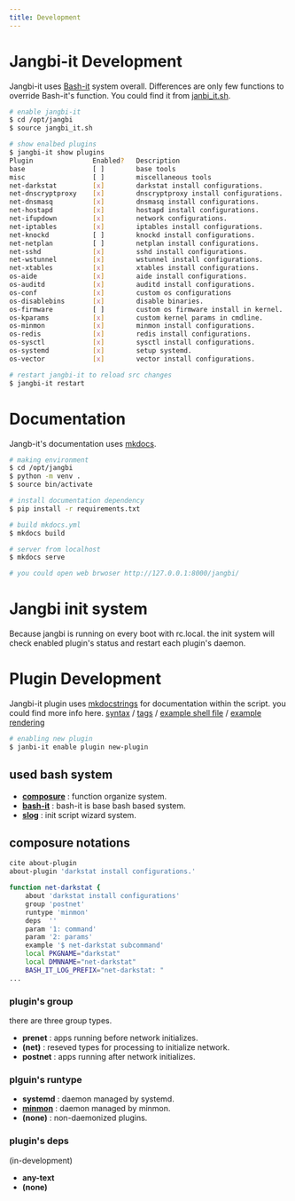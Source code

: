 ```yaml
---
title: Development
---
```


# Jangbi-it Development

Jangbi-it uses [Bash-it](https://bash-it.readthedocs.io/en/latest/development/) system overall. Differences are only few functions to override Bash-it's function.
You could find it from [janbi_it.sh](https://github.com/dure-one/jangbi/blob/main/jangbi_it.sh).

```bash
# enable jangbi-it
$ cd /opt/jangbi
$ source jangbi_it.sh

# show enalbed plugins
$ jangbi-it show plugins
Plugin               Enabled?   Description
base                 [ ]        base tools
misc                 [ ]        miscellaneous tools
net-darkstat         [x]        darkstat install configurations.
net-dnscryptproxy    [x]        dnscryptproxy install configurations.
net-dnsmasq          [x]        dnsmasq install configurations.
net-hostapd          [x]        hostapd install configurations.
net-ifupdown         [x]        network configurations.
net-iptables         [x]        iptables install configurations.
net-knockd           [ ]        knockd install configurations.
net-netplan          [ ]        netplan install configurations.
net-sshd             [x]        sshd install configurations.
net-wstunnel         [x]        wstunnel install configurations.
net-xtables          [x]        xtables install configurations.
os-aide              [x]        aide install configurations.
os-auditd            [x]        auditd install configurations.
os-conf              [x]        custom os configurations
os-disablebins       [x]        disable binaries.
os-firmware          [ ]        custom os firmware install in kernel.
os-kparams           [x]        custom kernel params in cmdline.
os-minmon            [x]        minmon install configurations.
os-redis             [x]        redis install configurations.
os-sysctl            [x]        sysctl install configurations.
os-systemd           [x]        setup systemd.
os-vector            [x]        vector install configurations.

# restart jangbi-it to reload src changes
$ jangbi-it restart
```

# Documentation

Jangb-it's documentation uses [mkdocs](https://www.mkdocs.org/).

```bash
# making environment
$ cd /opt/jangbi
$ python -m venv .
$ source bin/activate

# install documentation dependency
$ pip install -r requirements.txt

# build mkdocs.yml
$ mkdocs build

# server from localhost
$ mkdocs serve

# you could open web brwoser http://127.0.0.1:8000/jangbi/
```

# Jangbi init system

Because jangbi is running on every boot with rc.local. the init system will check enabled plugin's status and restart each plugin's daemon. 

# Plugin Development

Jangbi-it plugin uses [mkdocstrings](https://mkdocstrings.github.io/) for documentation within the script. you could find more info here. [syntax](https://pawamoy.github.io/shellman/usage/syntax/) / [tags](https://pawamoy.github.io/shellman/usage/tags/) / [example shell file](https://github.com/mkdocstrings/shell/blob/a01628c66558057650b6d42ca73897fa21bdf0eb/docs/examples/drag) / [example rendering](https://mkdocstrings.github.io/shell/?h=author#drag)

```bash
# enabling new plugin
$ janbi-it enable plugin new-plugin

```

## used bash system

* **[composure](https://github.com/erichs/composure?tab=readme-ov-file)** : function organize system.
* **[bash-it](https://bash-it.readthedocs.io/en/latest/)** : bash-it is base bash based system.
* **[slog](https://github.com/swelljoe/slog)** : init script wizard system.

## composure notations

```bash
cite about-plugin
about-plugin 'darkstat install configurations.'

function net-darkstat {
    about 'darkstat install configurations'
    group 'postnet'
    runtype 'minmon'
    deps  ''
    param '1: command'
    param '2: params'
    example '$ net-darkstat subcommand'
    local PKGNAME="darkstat"
    local DMNNAME="net-darkstat"
    BASH_IT_LOG_PREFIX="net-darkstat: "
...
```

### plugin's group

there are three group types.

* **prenet** : apps running before network initializes.
* **(net)** : reseved types for processing to initialize network.
* **postnet** : apps running after network initializes.

### plguin's runtype

* **systemd** : daemon managed by systemd.
* **[minmon](https://github.com/flo-at/minmon)** : daemon managed by minmon.
* **(none)** : non-daemonized plugins.

### plugin's deps
(in-development)

* **any-text**
* **(none)**
